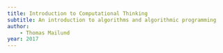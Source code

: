 ```yaml
---
title: Introduction to Computational Thinking
subtitle: An introduction to algorithms and algorithmic programming
author:
	- Thomas Mailund
year: 2017
---
```

